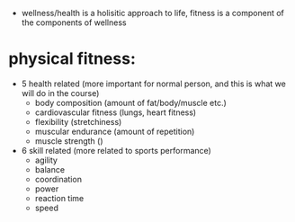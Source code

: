 - wellness/health is a holisitic approach to life, fitness is a component of the components of wellness
# physical fitness:
- 5 health related (more important for normal person, and this is what we will do in the course)
	- body composition (amount of fat/body/muscle etc.)
	- cardiovascular fitness (lungs, heart fitness)
	- flexibility (stretchiness)
	- muscular endurance (amount of repetition)
	- muscle strength ()
- 6 skill related (more related to sports performance)
	- agility
	- balance
	- coordination
	- power
	- reaction time
	- speed
